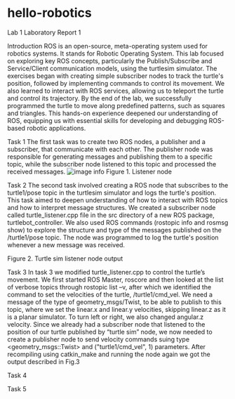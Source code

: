 # hello-robotics
Lab 1
Laboratory Report 1

Introduction
	ROS is an open-source, meta-operating system used for robotics systems. It stands for Robotic Operating System.  This lab focused on exploring key ROS concepts, particularly the Publish/Subscribe and Service/Client communication models, using the turtlesim simulator. The exercises began with creating simple subscriber nodes to track the turtle's position, followed by implementing commands to control its movement. We also learned to interact with ROS services, allowing us to teleport the turtle and control its trajectory.
	By the end of the lab, we successfully programmed the turtle to move along predefined patterns, such as squares and triangles. This hands-on experience deepened our understanding of ROS, equipping us with essential skills for developing and debugging ROS-based robotic applications.

Task 1
The first task was to create two ROS nodes, a publisher and a subscriber, that communicate with each other. The publisher node was responsible for generating messages and publishing them to a specific topic, while the subscriber node listened to this topic and processed the received messages.
![image info](images/task1.png)
Figure 1. Listener node

Task 2
The second task involved creating a ROS node that subscribes to the turtle1/pose topic in the turtlesim simulator and logs the turtle's position. This task aimed to deepen understanding of how to interact with ROS topics and how to interpret message structures.
We created a subscriber node called turtle_listener.cpp file in the src directory of a new ROS package, turtlebot_controller. We also used ROS commands (rostopic info and rosmsg show) to explore the structure and type of the messages published on the /turtle1/pose topic. The node was programmed to log the turtle's position whenever a new message was received.

Figure 2. Turtle sim listener node output

Task 3
In task 3 we modified  turtle_listener.cpp to control the turtle’s movement. We first started ROS Master, roscore and then looked at the list of verbose topics through rostopic list –v, after which we identified the command to set the velocities of the turtle, /turtle1/cmd_vel.  We need a message of the type of geometry_msgs/Twist, to be able to publish to this topic, where we set the linear.x and linear.y velocities, skipping linear.z as it is a planar simulator. To turn left or right, we also changed angular.z velocity. Since we already had a subscriber node that listened to the position of our turtle published by “turtle sim” node, we now needed to create a publisher node to send velocity commands suing type <geometry_msgs::Twist>  and ("turtle1/cmd_vel", 1) parameters. After recompiling using catkin_make and running the node again we got the output described in Fig.3

Task 4


Task 5


